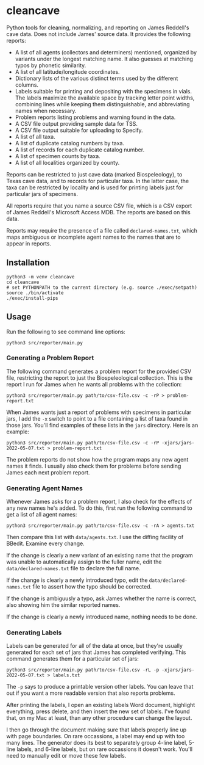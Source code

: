 # cleancave

Python tools for cleaning, normalizing, and reporting on James Reddell's cave data. Does not include James' source data. It provides the following reports:

- A list of all agents (collectors and determiners) mentioned, organized by variants under the longest matching name. It also guesses at matching typos by phonetic similarity.
- A list of all latitude/longitude coordinates.
- Dictionary lists of the various distinct terms used by the different columns.
- Labels suitable for printing and depositing with the specimens in vials. The labels maximize the available space by tracking letter point widths, combining lines while keeping them distinguishable, and abbreviating names when necessary.
- Problem reports listing problems and warning found in the data.
- A CSV file output providing sample data for TSS.
- A CSV file output suitable for uploading to Specify.
- A list of all taxa.
- A list of duplicate catalog numbers by taxa.
- A list of records for each duplicate catalog number.
- A list of specimen counts by taxa.
- A list of all localities organized by county.

Reports can be restricted to just cave data (marked Biospeleology), to Texas cave data, and to records for particular taxa. In the latter case, the taxa can be restricted by locality and is used for printing labels just for particular jars of specimens.

All reports require that you name a source CSV file, which is a CSV export of James Reddell's Microsoft Access MDB. The reports are based on this data.

Reports may require the presence of a file called `declared-names.txt`, which maps ambiguous or incomplete agent names to the names that are to appear in reports.

## Installation

```
python3 -m venv cleancave
cd cleancave
# set PYTHONPATH to the current directory (e.g. source ./exec/setpath)
source ./bin/activate
./exec/install-pips
```

## Usage

Run the following to see command line options:

```
python3 src/reporter/main.py
```

### Generating a Problem Report

The following command generates a problem report for the provided CSV file, restricting the report to just the Biospeleological collection. This is the report I run for James when he wants all problems with the collection:

```
python3 src/reporter/main.py path/to/csv-file.csv -c -rP > problem-report.txt
```

When James wants just a report of problems with specimens in particular jars, I add the `-x` switch to point to a file containing a list of taxa found in those jars. You'll find examples of these lists in the `jars` directory. Here is an example:

```
python3 src/reporter/main.py path/to/csv-file.csv -c -rP -xjars/jars-2022-05-07.txt > problem-report.txt
```

The problem reports do not show how the program maps any new agent names it finds. I usually also check them for problems before sending James each next problem report.

### Generating Agent Names

Whenever James asks for a problem report, I also check for the effects of any new names he's added. To do this, first run the following command to get a list of all agent names:

```
python3 src/reporter/main.py path/to/csv-file.csv -c -rA > agents.txt
```

Then compare this list with `data/agents.txt`. I use the diffing facility of BBedit. Examine every change.

If the change is clearly a new variant of an existing name that the program was unable to automatically assign to the fuller name, edit the `data/declared-names.txt` file to declare the full name.

If the change is clearly a newly introduced typo, edit the `data/declared-names.txt` file to assert how the typo should be corrected.

If the change is ambiguusly a typo, ask James whether the name is correct, also showing him the similar reported names.

If the change is clearly a newly introduced name, nothing needs to be done.

### Generating Labels

Labels can be generated for all of the data at once, but they're usually generated for each set of jars that James has completed verifying. This command generates them for a particular set of jars:

```
python3 src/reporter/main.py path/to/csv-file.csv -rL -p -xjars/jars-2022-05-07.txt > labels.txt
```

The `-p` says to produce a printable version other labels. You can leave that out if you want a more readable version that also reports problems.

After printing the labels, I open an existing labels Word document, highlight everything, press delete, and then insert the new set of labels. I've found that, on my Mac at least, than any other procedure can change the layout.

I then go through the document making sure that labels properly line up with page boundaries. On rare occassions, a label may end up with too many lines. The generator does its best to separately group 4-line label, 5-line labels, and 6-line labels, but on rare occassions it doesn't work. You'll need to manually edit or move these few labels.

